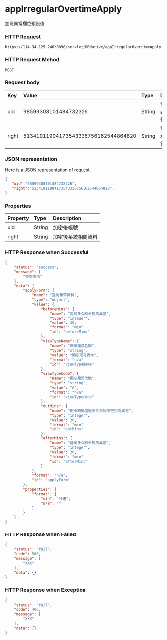 # appIrregularOvertimeApply
加班異常欄位預設值

### HTTP Request
```
https://114.34.125.246:8090/servlet/HRNative/appIrregularOvertimeApply
```

### HTTP Request Mehod
```
POST
```

### Request body
| Key | Value | Type | Description |
|:----------|:-------------|:-----|:------------|
| uid | 98599308101484732326 | String | 需透過appLogin取得
| right | 51341911904173543336756162544864820 | String | 需透過appLogin取得 |


### JSON representation
Here is a JSON representation of request.
```json
{
   "uid":"98599308101484732326",
   "right":"51341911904173543336756162544864820",
}
```

### Properties
| Property | Type | Description |
|:---------|:-----|:------------|
| uid   | String | 加密後帳號 |
| right | String | 加密後系統相關資料 |

### HTTP Response when Successful
```json
{
    "status": "success",
    "message": [
        "查詢成功"
    ],
    "data": {
        "applyForm": {
            "name": "查詢預帶資料",
            "type": "object",
            "value": {
                "beforeMins": {
                    "name": "提前多久刷卡視為異常",
                    "type": "integer",
                    "value": 30,
                    "format": "min",
                    "id": "beforeMins"
                },
                "viewTypeName": {
                    "name": "顯示種類名稱",
                    "type": "string",
                    "value": "顯示所有異常",
                    "format": "n/a",
                    "id": "viewTypeName"
                },
                "viewTypeCode": {
                    "name": "顯示種類代號",
                    "type": "string",
                    "value": "A",
                    "format": "n/a",
                    "id": "viewTypeCode"
                },
                "outMins": {
                    "name": "刷卡時間超過多久未報加班視為異常",
                    "type": "integer",
                    "value": 30,
                    "format": "min",
                    "id": "outMins"
                },
                "afterMins": {
                    "name": "延後多久刷卡視為異常",
                    "type": "integer",
                    "value": 30,
                    "format": "min",
                    "id": "afterMins"
                }
            },
            "format": "n/a",
            "id": "applyForm"
        },
        "properties": {
            "format": {
                "min": "分鐘",
                "n/a": ""
            }
        }
    }
}
```

### HTTP Response when Failed
```json
{
    "status": "fail",
    "code": 500,
    "message": [
        "XXX"
    ],
    "data": {}
}
```

### HTTP Response when Exception
```json
{
    "status": "fail",
    "code": 406,
    "message": [
        "XXX"
    ],
    "data": {}
}
```
